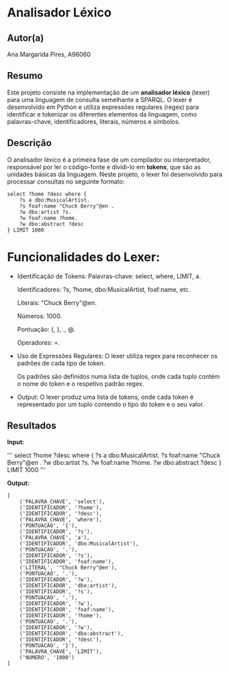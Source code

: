 # Analisador Léxico

## Autor(a)

Ana Margarida Pires, A96060

## Resumo

Este projeto consiste na implementação de um **analisador léxico** (lexer) para uma linguagem de consulta semelhante a SPARQL. O lexer é desenvolvido em Python e utiliza expressões regulares (regex) para identificar e tokenizar os diferentes elementos da linguagem, como palavras-chave, identificadores, literais, números e símbolos.

## Descrição

O analisador léxico é a primeira fase de um compilador ou interpretador, responsável por ler o código-fonte e dividi-lo em **tokens**, que são as unidades básicas da linguagem. Neste projeto, o lexer foi desenvolvido para processar consultas no seguinte formato:

```sparql
select ?home ?desc where {
    ?s a dbo:MusicalArtist.
    ?s foaf:name "Chuck Berry"@en .
    ?w dbo:artist ?s.
    ?w foaf:name ?home.
    ?w dbo:abstract ?desc
} LIMIT 1000
```
# Funcionalidades do Lexer:

- Identificação de Tokens:
    Palavras-chave: select, where, LIMIT, a.

    Identificadores: ?s, ?home, dbo:MusicalArtist, foaf:name, etc.

    Literais: "Chuck Berry"@en.

    Números: 1000.

    Pontuação: {, }, ., @.

    Operadores: =.

- Uso de Expressões Regulares:
    O lexer utiliza regex para reconhecer os padrões de cada tipo de token.

    Os padrões são definidos numa lista de tuplos, onde cada tuplo contém o nome do token e o respetivo padrão regex.

- Output:
    O lexer produz uma lista de tokens, onde cada token é representado por um tuplo contendo o tipo do token e o seu valor.
## Resultados

**Input:**

'''
select ?home ?desc where {
    ?s a dbo:MusicalArtist.
    ?s foaf:name "Chuck Berry"@en .
    ?w dbo:artist ?s.
    ?w foaf:name ?home.
    ?w dbo:abstract ?desc
} LIMIT 1000
'''

**Output:**

```
[
    ('PALAVRA_CHAVE', 'select'),
    ('IDENTIFICADOR', '?home'),
    ('IDENTIFICADOR', '?desc'),
    ('PALAVRA_CHAVE', 'where'),
    ('PONTUACAO', '{'),
    ('IDENTIFICADOR', '?s'),
    ('PALAVRA_CHAVE', 'a'),
    ('IDENTIFICADOR', 'dbo:MusicalArtist'),
    ('PONTUACAO', '.'),
    ('IDENTIFICADOR', '?s'),
    ('IDENTIFICADOR', 'foaf:name'),
    ('LITERAL', '"Chuck Berry"@en'),
    ('PONTUACAO', '.'),
    ('IDENTIFICADOR', '?w'),
    ('IDENTIFICADOR', 'dbo:artist'),
    ('IDENTIFICADOR', '?s'),
    ('PONTUACAO', '.'),
    ('IDENTIFICADOR', '?w'),
    ('IDENTIFICADOR', 'foaf:name'),
    ('IDENTIFICADOR', '?home'),
    ('PONTUACAO', '.'),
    ('IDENTIFICADOR', '?w'),
    ('IDENTIFICADOR', 'dbo:abstract'),
    ('IDENTIFICADOR', '?desc'),
    ('PONTUACAO', '}'),
    ('PALAVRA_CHAVE', 'LIMIT'),
    ('NUMERO', '1000')
]
```
